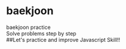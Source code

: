 # baekjoon
baekjoon practice 
<br />Solve problems step by step
<br />##Let's practice and improve Javascript Skill!!
